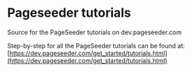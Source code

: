 # Pageseeder tutorials

Source for the PageSeeder tutorials on dev.pageseeder.com

Step-by-step for all the PageSeeder tutorials can be found at:
 [https://dev.pageseeder.com/get_started/tutorials.html](https://dev.pageseeder.com/get_started/tutorials.html)